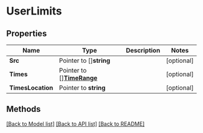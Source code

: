# UserLimits

## Properties

Name | Type | Description | Notes
------------ | ------------- | ------------- | -------------
**Src** | Pointer to []**string** |  | [optional] 
**Times** | Pointer to [][**TimeRange**](TimeRange.md) |  | [optional] 
**TimesLocation** | Pointer to **string** |  | [optional] 

## Methods


[[Back to Model list]](../README.md#documentation-for-models) [[Back to API list]](../README.md#documentation-for-api-endpoints) [[Back to README]](../README.md)


